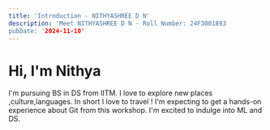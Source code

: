 ```yaml
---
title: 'Introduction - NITHYASHREE D N'
description: 'Meet NITHYASHREE D N - Roll Number: 24F3001893
pubDate: '2024-11-10'
---
```


# Hi, I'm Nithya 
I'm pursuing BS in DS from IITM.
I love to explore new places ,culture,languages. In short I love to travel !
I'm expecting to get a hands-on experience about Git from this workshop.
I'm excited to indulge into ML and DS.